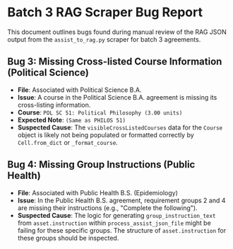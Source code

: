# Batch 3 RAG Scraper Bug Report

This document outlines bugs found during manual review of the RAG JSON output from the `assist_to_rag.py` scraper for batch 3 agreements.

## Bug 3: Missing Cross-listed Course Information (Political Science)

-   **File**: Associated with Political Science B.A.
-   **Issue**: A course in the Political Science B.A. agreement is missing its cross-listing information.
-   **Course**: `POL SC 51: Political Philosophy (3.00 units)`
-   **Expected Note**: `(Same as PHILOS 51)`
-   **Suspected Cause**: The `visibleCrossListedCourses` data for the `Course` object is likely not being populated or formatted correctly by `Cell.from_dict` or `_format_course`.

## Bug 4: Missing Group Instructions (Public Health)

-   **File**: Associated with Public Health B.S. (Epidemiology)
-   **Issue**: In the Public Health B.S. agreement, requirement groups 2 and 4 are missing their instructions (e.g., "Complete the following").
-   **Suspected Cause**: The logic for generating `group_instruction_text` from `asset.instruction` within `process_assist_json_file` might be failing for these specific groups. The structure of `asset.instruction` for these groups should be inspected.

